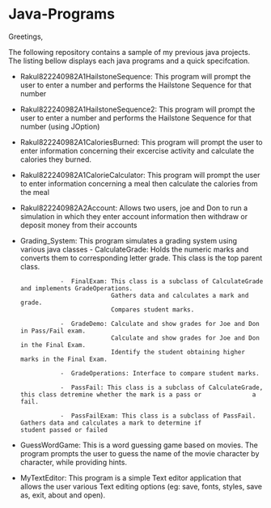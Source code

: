 # Java-Programs

Greetings,

The following repository contains a sample of my previous java projects. The listing bellow displays each java programs and a quick specifcation.

- Rakul822240982A1HailstoneSequence: This program will prompt the user to enter a number and performs the Hailstone Sequence                                      for that number 

- Rakul822240982A1HailstoneSequence2: This program will prompt the user to enter a number and performs the Hailstone Sequence                                       for that number (using JOption)

- Rakul822240982A1CaloriesBurned: This program will prompt the user to enter information concerning their excercise activity                                   and calculate the calories they burned.

- Rakul822240982A1CalorieCalculator: This program will prompt the user to enter information concerning a meal then calculate                                      the calories from the meal

- Rakul822240982A2Account: Allows two users, joe and Don to run a simulation in which they enter account information then                               withdraw or deposit money from their accounts

- Grading_System: This program simulates a grading system using various java classes 
                 -  CalculateGrade: Holds the numeric marks and converts them to corresponding letter grade. 
                                    This class is the top parent class.

                 -  FinalExam: This class is a subclass of CalculateGrade and implements GradeOperations. 
                               Gathers data and calculates a mark and grade. 
                               Compares student marks.
                               
                 -  GradeDemo: Calculate and show grades for Joe and Don in Pass/Fail exam. 
                               Calculate and show grades for Joe and Don in the Final Exam.
                               Identify the student obtaining higher marks in the Final Exam.
                               
                 -  GradeOperations: Interface to compare student marks.  
                 
                 -  PassFail: This class is a subclass of CalculateGrade, this class detremine whether the mark is a pass or              a fail.
                 
                 -  PassFailExam: This class is a subclass of PassFail. Gathers data and calculates a mark to determine if                    student passed or failed 
                 
- GuessWordGame: This is a word guessing game based on movies. The program prompts the user to guess the name of the movie                    character by character, while providing hints.

- MyTextEditor: This program is a simple Text editor application that allows the user various Text editing options (eg: save,                 fonts, styles, save as, exit, about and open).
